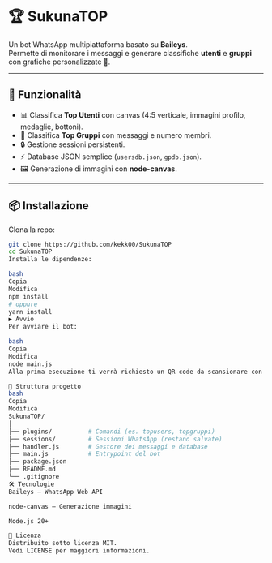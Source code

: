 # 🏆 SukunaTOP

Un bot WhatsApp multipiattaforma basato su **Baileys**.  
Permette di monitorare i messaggi e generare classifiche **utenti** e **gruppi** con grafiche personalizzate 🎨.

---

## 🚀 Funzionalità
- 📊 Classifica **Top Utenti** con canvas (4:5 verticale, immagini profilo, medaglie, bottoni).
- 👥 Classifica **Top Gruppi** con messaggi e numero membri.
- 🔒 Gestione sessioni persistenti.
- ⚡ Database JSON semplice (`usersdb.json`, `gpdb.json`).
- 🖼 Generazione di immagini con **node-canvas**.

---

## 📦 Installazione

Clona la repo:

```bash
git clone https://github.com/kekk00/SukunaTOP
cd SukunaTOP
Installa le dipendenze:

bash
Copia
Modifica
npm install
# oppure
yarn install
▶️ Avvio
Per avviare il bot:

bash
Copia
Modifica
node main.js
Alla prima esecuzione ti verrà richiesto un QR code da scansionare con WhatsApp.

📁 Struttura progetto
bash
Copia
Modifica
SukunaTOP/
│
├── plugins/          # Comandi (es. topusers, topgruppi)
├── sessions/         # Sessioni WhatsApp (restano salvate)
├── handler.js        # Gestore dei messaggi e database
├── main.js           # Entrypoint del bot
├── package.json
├── README.md
└── .gitignore
🛠 Tecnologie
Baileys – WhatsApp Web API

node-canvas – Generazione immagini

Node.js 20+

📜 Licenza
Distribuito sotto licenza MIT.
Vedi LICENSE per maggiori informazioni.
